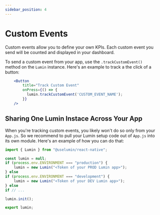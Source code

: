 ```yaml
---
sidebar_position: 4
---
```


# Custom Events

Custom events allow you to define your own KPIs. Each custom event you send will be counted and displayed in your dashboard.

To send a custom event from your app, use the `.trackCustomEvent()` method on the `Lumin` instance. Here's an example to track a the click of a button:

```jsx
    <Button
        title="Track Custom Event"
        onPress={() => {
          lumin.trackCustomEvent('CUSTOM_EVENT_NAME');
        }}
    />
```

## Sharing One Lumin Instace Across Your App

When you're tracking custom events, you likely won't do so only from your `App.js`. So we recommend to pull your Lumin setup code out of `App.js` into its own module. Here's an example of how you can do that:

```javascript title="lumin.js"
import { Lumin } from "@uselumin/react-native";

const lumin = null;
if (process.env.ENVIRONMENT === "production") {
    lumin = new Lumin("<Token of your PROD Lumin app>");
} else 
if (process.env.ENVIRONMENT === "development") {
    lumin = new Lumin("<Token of your DEV Lumin app>");
} else
if // ...

lumin.init();

export lumin;
```